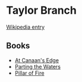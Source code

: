 # Taylor Branch

[Wikipedia entry](https://en.wikipedia.org/wiki/Taylor_Branch)

## Books

- [At Canaan's Edge](At_Canaans_Edge-_America_in_the_King_Years_1965-68.md)
- [Parting the Waters](Parting_the_Waters-_America_in_the_King_Years__1954-63.md)
- [Pillar of Fire](Pillar_of_Fire-_America_in_the_King_Years_1963-65.md)
